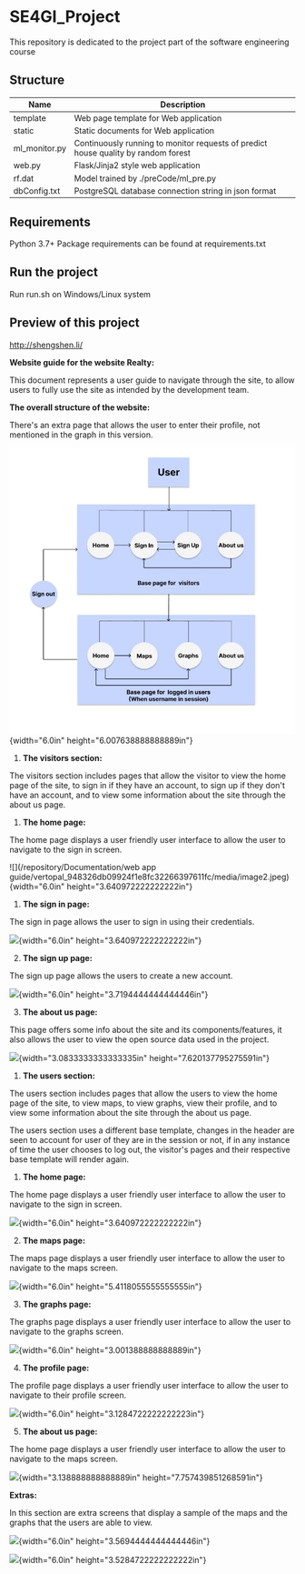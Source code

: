 # SE4GI_Project
 This repository is dedicated to the project part of the software engineering course
## Structure
| Name       | Description  |
| ---- | ------------ | 
| template | Web page template for Web application  | 
| static | Static documents for Web application  | 
| ml_monitor.py | Continuously running to monitor requests of predict house quality by random forest  | 
| web.py | Flask/Jinja2 style web application  | 
| rf.dat | Model trained by ./preCode/ml_pre.py  | 
| dbConfig.txt | PostgreSQL database connection string in json format | 

## Requirements
Python 3.7+
Package requirements can be found at requirements.txt
## Run the project
Run run.sh on Windows/Linux system
## Preview of this project
http://shengshen.li/

**Website guide for the website Realty:**

This document represents a user guide to navigate through the site, to
allow users to fully use the site as intended by the development team.

**The overall structure of the website:**

There's an extra page that allows the user to enter their profile, not
mentioned in the graph in this version.

![](https://github.com/MohanadDiab/SE4GI_Project/blob/39d05e4de06a42817d598a3746acf5ff2fe3e88b/Documentation/web%20app%20guide/vertopal_948326db09924f1e8fc32266397611fc/media/image1.JPG){width="6.0in"
height="6.007638888888889in"}

1.  **The visitors section:**

The visitors section includes pages that allow the visitor to view the
home page of the site, to sign in if they have an account, to sign up if
they don't have an account, and to view some information about the site
through the about us page.

1.  **The home page:**

The home page displays a user friendly user interface to allow the user
to navigate to the sign in screen.

![](/repository/Documentation/web app guide/vertopal_948326db09924f1e8fc32266397611fc/media/image2.jpeg){width="6.0in"
height="3.640972222222222in"}

1.  **The sign in page:**

The sign in page allows the user to sign in using their credentials.

![](vertopal_948326db09924f1e8fc32266397611fc/media/image3.jpeg){width="6.0in"
height="3.640972222222222in"}

2.  **The sign up page:**

The sign up page allows the users to create a new account.

![](vertopal_948326db09924f1e8fc32266397611fc/media/image4.jpeg){width="6.0in"
height="3.7194444444444446in"}

3.  **The about us page:**

This page offers some info about the site and its components/features,
it also allows the user to view the open source data used in the
project.

![](vertopal_948326db09924f1e8fc32266397611fc/media/image5.jpeg){width="3.0833333333333335in"
height="7.620137795275591in"}

1.  **The users section:**

The users section includes pages that allow the users to view the home
page of the site, to view maps, to view graphs, view their profile, and
to view some information about the site through the about us page.

The users section uses a different base template, changes in the header
are seen to account for user of they are in the session or not, if in
any instance of time the user chooses to log out, the visitor's pages
and their respective base template will render again.

1.  **The home page:**

The home page displays a user friendly user interface to allow the user
to navigate to the sign in screen.

![](vertopal_948326db09924f1e8fc32266397611fc/media/image6.jpeg){width="6.0in"
height="3.640972222222222in"}

2.  **The maps page:**

The maps page displays a user friendly user interface to allow the user
to navigate to the maps screen.

![](vertopal_948326db09924f1e8fc32266397611fc/media/image7.jpeg){width="6.0in"
height="5.4118055555555555in"}

3.  **The graphs page:**

The graphs page displays a user friendly user interface to allow the
user to navigate to the graphs screen.

![](vertopal_948326db09924f1e8fc32266397611fc/media/image8.jpeg){width="6.0in"
height="3.001388888888889in"}

4.  **The profile page:**

The profile page displays a user friendly user interface to allow the
user to navigate to their profile screen.

![](vertopal_948326db09924f1e8fc32266397611fc/media/image9.jpeg){width="6.0in"
height="3.1284722222222223in"}

5.  **The about us page:**

The home page displays a user friendly user interface to allow the user
to navigate to the maps screen.

![](vertopal_948326db09924f1e8fc32266397611fc/media/image10.jpeg){width="3.138888888888889in"
height="7.757439851268591in"}

**Extras:**

In this section are extra screens that display a sample of the maps and
the graphs that the users are able to view.

![](vertopal_948326db09924f1e8fc32266397611fc/media/image11.jpeg){width="6.0in"
height="3.5694444444444446in"}

![](vertopal_948326db09924f1e8fc32266397611fc/media/image12.jpeg){width="6.0in"
height="3.5284722222222222in"}
